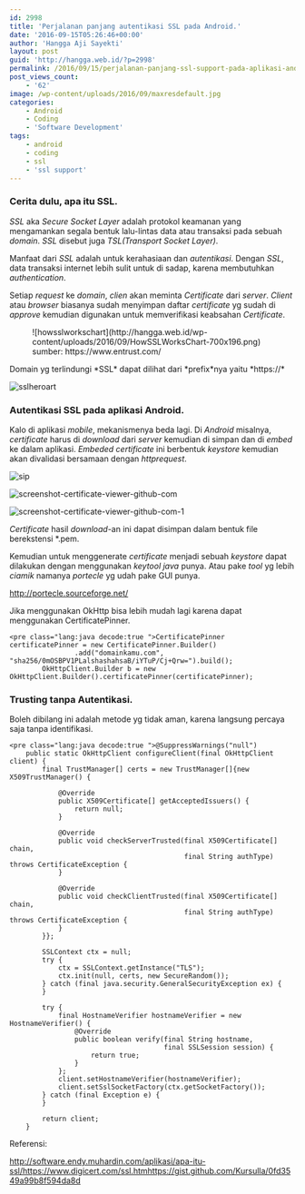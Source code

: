 ```yaml
---
id: 2998
title: 'Perjalanan panjang autentikasi SSL pada Android.'
date: '2016-09-15T05:26:46+00:00'
author: 'Hangga Aji Sayekti'
layout: post
guid: 'http://hangga.web.id/?p=2998'
permalink: /2016/09/15/perjalanan-panjang-ssl-support-pada-aplikasi-android/
post_views_count:
    - '62'
image: /wp-content/uploads/2016/09/maxresdefault.jpg
categories:
    - Android
    - Coding
    - 'Software Development'
tags:
    - android
    - coding
    - ssl
    - 'ssl support'
---
```


### Cerita dulu, apa itu SSL.

*SSL* aka *Secure Socket Layer* adalah protokol keamanan yang mengamankan segala bentuk lalu-lintas data atau transaksi pada sebuah *domain*. *SSL* disebut juga *TSL(Transport Socket Layer)*.

Manfaat dari *SSL* adalah untuk kerahasiaan dan *autentikasi*. Dengan *SSL*, data transaksi internet lebih sulit untuk di sadap, karena membutuhkan *authentication*.

Setiap *request* ke *domain*, *clien* akan meminta *Certificate* dari *server*. *Client* atau *browser* biasanya sudah menyimpan daftar *certificate* yg sudah di *approve* kemudian digunakan untuk memverifikasi keabsahan *Certificate*.

<figure aria-describedby="caption-attachment-2999" class="wp-caption aligncenter" id="attachment_2999" style="width: 616px">![howsslworkschart](http://hangga.web.id/wp-content/uploads/2016/09/HowSSLWorksChart-700x196.png)<figcaption class="wp-caption-text" id="caption-attachment-2999">sumber: https://www.entrust.com/</figcaption></figure>Domain yg terlindungi *SSL* dapat dilihat dari *prefix*nya yaitu *https://*

![sslheroart](http://hangga.web.id/wp-content/uploads/2016/09/sslheroart-700x294.jpg)

### Autentikasi SSL pada aplikasi Android.

Kalo di aplikasi *mobile*, mekanismenya beda lagi. Di *Android* misalnya, *certificate* harus di *download* dari *server* kemudian di simpan dan di *embed* ke dalam aplikasi. *Embeded* *certificate* ini berbentuk *keystore* kemudian akan divalidasi bersamaan dengan *httprequest*.

![sip](http://hangga.web.id/wp-content/uploads/2016/09/sip.png)

![screenshot-certificate-viewer-github-com](http://hangga.web.id/wp-content/uploads/2016/09/Screenshot-Certificate-Viewer-.github.com_.png)

![screenshot-certificate-viewer-github-com-1](http://hangga.web.id/wp-content/uploads/2016/09/Screenshot-Certificate-Viewer-.github.com-1.png)

*Certificate* hasil *download*-an ini dapat disimpan dalam bentuk file berekstensi \*.pem.

Kemudian untuk menggenerate *certificate* menjadi sebuah *keystore* dapat dilakukan dengan menggunakan *keytool* *java* punya. Atau pake *tool* yg lebih *ciamik* namanya *portecle* yg udah pake GUI punya.

<http://portecle.sourceforge.net/>

Jika menggunakan OkHttp bisa lebih mudah lagi karena dapat menggunakan CertificatePinner.

```
<pre class="lang:java decode:true ">CertificatePinner certificatePinner = new CertificatePinner.Builder()
                .add("domainkamu.com", "sha256/0mOSBPV1PLalshashahsaB/iYTuP/Cj+Qrw=").build();
        OkHttpClient.Builder b = new OkHttpClient.Builder().certificatePinner(certificatePinner);
```

### Trusting tanpa Autentikasi.

Boleh dibilang ini adalah metode yg tidak aman, karena langsung percaya saja tanpa identifikasi.

```
<pre class="lang:java decode:true ">@SuppressWarnings("null")
    public static OkHttpClient configureClient(final OkHttpClient client) {
        final TrustManager[] certs = new TrustManager[]{new X509TrustManager() {

            @Override
            public X509Certificate[] getAcceptedIssuers() {
                return null;
            }

            @Override
            public void checkServerTrusted(final X509Certificate[] chain,
                                           final String authType) throws CertificateException {
            }

            @Override
            public void checkClientTrusted(final X509Certificate[] chain,
                                           final String authType) throws CertificateException {
            }
        }};

        SSLContext ctx = null;
        try {
            ctx = SSLContext.getInstance("TLS");
            ctx.init(null, certs, new SecureRandom());
        } catch (final java.security.GeneralSecurityException ex) {
        }

        try {
            final HostnameVerifier hostnameVerifier = new HostnameVerifier() {
                @Override
                public boolean verify(final String hostname,
                                      final SSLSession session) {
                    return true;
                }
            };
            client.setHostnameVerifier(hostnameVerifier);
            client.setSslSocketFactory(ctx.getSocketFactory());
        } catch (final Exception e) {
        }

        return client;
    }
```

Referensi:

http://software.endy.muhardin.com/aplikasi/apa-itu-ssl/https://www.digicert.com/ssl.htmhttps://gist.github.com/Kursulla/0fd3549a99b8f594da8d